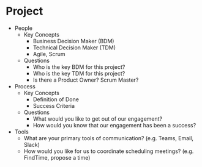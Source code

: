 # Project

* People
    * Key Concepts
        * Business Decision Maker (BDM)
        * Technical Decision Maker (TDM)
        * Agile, Scrum
    * Questions
        * Who is the key BDM for this project?
        * Who is the key TDM for this project?
        * Is there a Product Owner?  Scrum Master?
* Process
   * Key Concepts
      * Definition of Done
      * Success Criteria
   * Questions
      * What would you like to get out of our engagement?
      * How would you know that our engagement has been a success?
* Tools
   * What are your primary tools of communication? (e.g. Teams, Email, Slack)
   * How would you like for us to coordinate scheduling meetings? (e.g. FindTime, propose a time)
